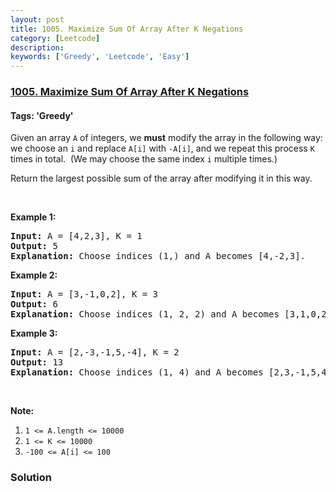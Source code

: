 ```yaml
---
layout: post
title: 1005. Maximize Sum Of Array After K Negations
category: [Leetcode]
description: 
keywords: ['Greedy', 'Leetcode', 'Easy']
---
```

### [1005. Maximize Sum Of Array After K Negations](https://leetcode.com/problems/maximize-sum-of-array-after-k-negations)

#### Tags: 'Greedy'

<div class="content__u3I1 question-content__JfgR"><div><p>Given an array <code>A</code> of integers, we <strong>must</strong> modify the array in the following way: we choose an <code>i</code> and replace <code>A[i]</code> with <code>-A[i]</code>, and we repeat this process <code>K</code> times in total.  (We may choose the same index <code>i</code> multiple times.)</p>
<p>Return the largest possible sum of the array after modifying it in this way.</p>
<p> </p>
<p><strong>Example 1:</strong></p>
<pre><strong>Input: </strong>A = <span id="example-input-1-1">[4,2,3]</span>, K = <span id="example-input-1-2">1</span>
<strong>Output: </strong><span id="example-output-1">5
<strong>Explanation: </strong>Choose indices (1,) and A becomes [4,-2,3].</span>
</pre>
<div>
<p><strong>Example 2:</strong></p>
<pre><strong>Input: </strong>A = <span id="example-input-2-1">[3,-1,0,2]</span>, K = <span id="example-input-2-2">3</span>
<strong>Output: </strong>6
<span id="example-output-1"><strong>Explanation: </strong>Choose indices (1, 2, 2) and A becomes [3,1,0,2].</span>
</pre>
<div>
<p><strong>Example 3:</strong></p>
<pre><strong>Input: </strong>A = <span id="example-input-3-1">[2,-3,-1,5,-4]</span>, K = <span id="example-input-3-2">2</span>
<strong>Output: </strong><span id="example-output-3">13
</span><span id="example-output-1"><strong>Explanation: </strong>Choose indices (1, 4) and A becomes [2,3,-1,5,4].</span>
</pre>
</div>
</div>
<p> </p>
<p><strong>Note:</strong></p>
<ol>
<li><code>1 &lt;= A.length &lt;= 10000</code></li>
<li><code>1 &lt;= K &lt;= 10000</code></li>
<li><code>-100 &lt;= A[i] &lt;= 100</code></li>
</ol>
</div></div>

### Solution
